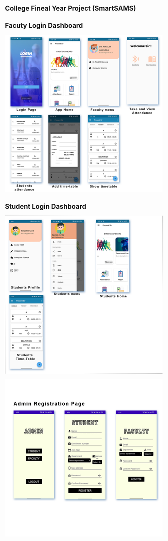## College Fineal Year Project (SmartSAMS)

## Facuty Login Dashboard 
![](https://raw.githubusercontent.com/Avii1099/College_final_project/master/Screenshot/faculty_login.jpg)

## Student Login Dashboard 
![](https://raw.githubusercontent.com/Avii1099/College_final_project/master/Screenshot/student_login.jpg)

![](https://raw.githubusercontent.com/Avii1099/College_final_project/master/Screenshot/admin.jpg)
